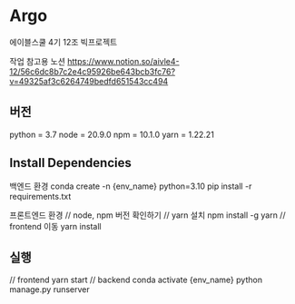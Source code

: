 # Argo
에이블스쿨 4기 12조 빅프로젝트


작업 참고용 노션
https://www.notion.so/aivle4-12/56c6dc8b7c2e4c95926be643bcb3fc76?v=49325af3c6264749bedfd651543cc494

## 버전
python = 3.7
node = 20.9.0
npm = 10.1.0
yarn = 1.22.21


## Install Dependencies
백엔드 환경
conda create -n {env_name} python=3.10
pip install -r requirements.txt

프론트엔드 환경
// node, npm 버전 확인하기
// yarn 설치
npm install -g yarn
// frontend 이동
yarn install

## 실행
// frontend
yarn start
// backend
conda activate {env_name}
python manage.py runserver

